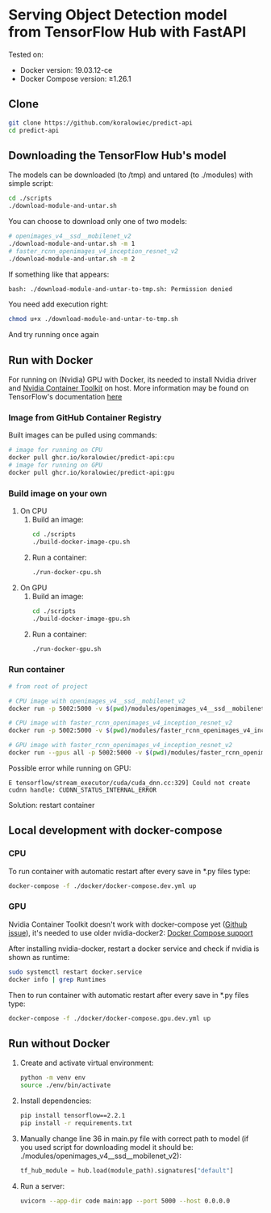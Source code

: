 # Serving Object Detection model from TensorFlow Hub with FastAPI

Tested on: 
 - Docker version: 19.03.12-ce
 - Docker Compose version: ≥1.26.1

## Clone

```bash
git clone https://github.com/koralowiec/predict-api
cd predict-api
```

## Downloading the TensorFlow Hub's model

The models can be downloaded (to /tmp) and untared (to ./modules) with simple script:

```bash
cd ./scripts
./download-module-and-untar.sh
```

You can choose to download only one of two models:

```bash
# openimages_v4__ssd__mobilenet_v2
./download-module-and-untar.sh -m 1
# faster_rcnn_openimages_v4_inception_resnet_v2
./download-module-and-untar.sh -m 2
```

If something like that appears:

```bash
bash: ./download-module-and-untar-to-tmp.sh: Permission denied
```

You need add execution right:

```bash
chmod u+x ./download-module-and-untar-to-tmp.sh
```

And try running once again

## Run with Docker

For running on (Nvidia) GPU with Docker, its needed to install Nvidia driver and [Nvidia Container Toolkit](https://github.com/NVIDIA/nvidia-docker) on host. More information may be found on TensorFlow's documentation [here](https://www.tensorflow.org/install/docker#gpu_support)

### Image from GitHub Container Registry

Built images can be pulled using commands:

```bash
# image for running on CPU
docker pull ghcr.io/koralowiec/predict-api:cpu
# image for running on GPU
docker pull ghcr.io/koralowiec/predict-api:gpu
```

### Build image on your own

1. On CPU
	1. Build an image:
		```bash
		cd ./scripts
		./build-docker-image-cpu.sh
		```
	2. Run a container:
        ```bash
		./run-docker-cpu.sh
		```
2. On GPU
	1. Build an image:
		```bash
		cd ./scripts
		./build-docker-image-gpu.sh
		```
	2. Run a container:
        ```bash
		./run-docker-gpu.sh
		```

### Run container

```bash
# from root of project

# CPU image with openimages_v4__ssd__mobilenet_v2
docker run -p 5002:5000 -v $(pwd)/modules/openimages_v4__ssd__mobilenet_v2:/model_ssd ghcr.io/koralowiec/predict-api:cpu

# CPU image with faster_rcnn_openimages_v4_inception_resnet_v2
docker run -p 5002:5000 -v $(pwd)/modules/faster_rcnn_openimages_v4_inception_resnet_v2:/model_faster_rcnn -e MODULE=FASTER_RCNN ghcr.io/koralowiec/predict-api:cpu

# GPU image with faster_rcnn_openimages_v4_inception_resnet_v2
docker run --gpus all -p 5002:5000 -v $(pwd)/modules/faster_rcnn_openimages_v4_inception_resnet_v2:/model_faster_rcnn -e MODULE=FASTER_RCNN ghcr.io/koralowiec/predict-api:gpu
```

Possible error while running on GPU:

`E tensorflow/stream_executor/cuda/cuda_dnn.cc:329] Could not create cudnn handle: CUDNN_STATUS_INTERNAL_ERROR`

Solution: restart container


## Local development with docker-compose

### CPU

To run container with automatic restart after every save in *.py files type:

```bash
docker-compose -f ./docker/docker-compose.dev.yml up
```

### GPU

Nvidia Container Toolkit doesn't work with docker-compose yet ([Github issue](https://github.com/docker/compose/issues/6691)), it's needed to use older nvidia-docker2: [Docker Compose support](https://github.com/NVIDIA/nvidia-docker/wiki#do-you-support-docker-compose)

After installing nvidia-docker, restart a docker service and check if nvidia is shown as runtime:

```bash
sudo systemctl restart docker.service
docker info | grep Runtimes
```

Then to run container with automatic restart after every save in *.py files type:

```bash
docker-compose -f ./docker/docker-compose.gpu.dev.yml up
```

## Run without Docker

1. Create and activate virtual environment:
	```bash
	python -m venv env
    source ./env/bin/activate
	```
2. Install dependencies:
   	```bash
    pip install tensorflow==2.2.1
    pip install -r requirements.txt
	```
3. Manually change line 36 in main.py file with correct path to model (if you used script for downloading model it should be: ./modules/openimages_v4__ssd__mobilenet_v2):
   	```python
	tf_hub_module = hub.load(module_path).signatures["default"]
	```
4. Run a server:
	```bash
	uvicorn --app-dir code main:app --port 5000 --host 0.0.0.0
	```